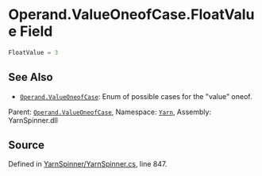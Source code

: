 # Operand.ValueOneofCase.FloatValue Field


```csharp
FloatValue = 3
```



## See Also
* [`Operand.ValueOneofCase`](/api/csharp/yarn/operand.valueoneofcase.md): Enum of possible cases for the "value" oneof.
<div class="class-metadata">

Parent: [`Operand.ValueOneofCase`](/api/csharp/yarn/operand.valueoneofcase.md), Namespace: [`Yarn`](/api/csharp/yarn/README.md), Assembly: YarnSpinner.dll
</div>

## Source
Defined in [YarnSpinner/YarnSpinner.cs](https://github.com/YarnSpinnerTool/YarnSpinner//blob/develop/YarnSpinner/YarnSpinner.cs#L847), line 847.
